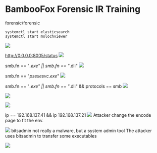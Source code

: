 # BambooFox Forensic IR Training
forensic/forensic
```
systemctl start elasticsearch
systemctl start molochviewer
```
![](https://i.imgur.com/4VX8gUc.png)

http://0.0.0.0:8005/status
![](https://i.imgur.com/9aYbj3L.png)

smb.fn == "*.exe" || smb.fn == "*.dll"
![](https://i.imgur.com/N3rD4mp.png)

smb.fn == "*psexesvc.exe*"
![](https://i.imgur.com/tvIfMmu.png)

smb.fn == "*.exe" || smb.fn == "*.dll" && protocols == smb
![](https://i.imgur.com/S9qIlUd.png)

![](https://i.imgur.com/82S7Kyy.png)

![](https://i.imgur.com/CcyNBFj.png)

ip == 192.168.137.41 && ip 192.168.137.21
![](https://i.imgur.com/FyQ0g39.png)
Attacker change the encode page to fit the env.

![](https://i.imgur.com/oOlvGrR.png)
bitsadmin not really a malware, but a system admin tool
The attacker uses bitsadmin to transfer some executables

![](https://i.imgur.com/86qKzT5.png)
